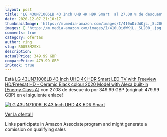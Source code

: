 ```yaml
---
layout: post
title: 'LG 43UN71006LB 43 Inch UHD 4K HDR Smart  al 27.08 % de descuento'
date: 2020-12-07 21:10:17
thumbnailImage: 'https://m.media-amazon.com/images/I/410uDidWKjL._SL200_.jpg'
images: [ 'https://m.media-amazon.com/images/I/410uDidWKjL._SL200_.jpg' ]
comments: true
category: ofertas
author: ring
slug: B0853M2SXL
description:
actualPrice: 349.99 GBP
comparePrice: 479.99 GBP
inStock: true
---
```


Está [LG 43UN71006LB 43 Inch UHD 4K HDR Smart LED TV with Freeview HD/Freesat HD - Ceramic Black colour  2020 Model  with Alexa built-in [Energy Class A]](https://www.amazon.co.uk/dp/B0853M2SXL/?tag=tolees0a-21) con 27.08 de descuento por 349.99 GBP (original: 479.99 GBP) en el siguiente enlace!

[![LG 43UN71006LB 43 Inch UHD 4K HDR Smart ](https://m.media-amazon.com/images/I/410uDidWKjL._SL200_.jpg)](https://www.amazon.co.uk/dp/B0853M2SXL/?tag=tolees0a-21)

[Ver la oferta!!](https://www.amazon.co.uk/dp/B0853M2SXL/?tag=tolees0a-21)

Links participate in Amazon Associate program and might generate a comission on qualifying sales


